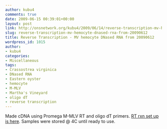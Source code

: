 ```yaml
---
author: kubu4
comments: true
date: 2009-06-15 00:39:01+00:00
layout: post
link: http://onsnetwork.org/kubu4/2009/06/14/reverse-transcription-mv-hemocyte-dnased-rna-from-20090612/
slug: reverse-transcription-mv-hemocyte-dnased-rna-from-20090612
title: Reverse Transcription - MV hemocyte DNased RNA from 20090612
wordpress_id: 1015
author:
- kubu4
categories:
- Miscellaneous
tags:
- Crassostrea virginica
- DNased RNA
- Eastern oyster
- hemocyte
- M-MLV
- Martha's Vineyard
- oligo dT
- reverse transcription
---
```


Made cDNA using Promega M-MLV RT and oligo dT primers. [RT rxn set up is here](http://eagle.fish.washington.edu/Arabidopsis/Notebook%20Workup%20Files/20090614-01.jpg). Samples were stored @ 4C until ready to use.
